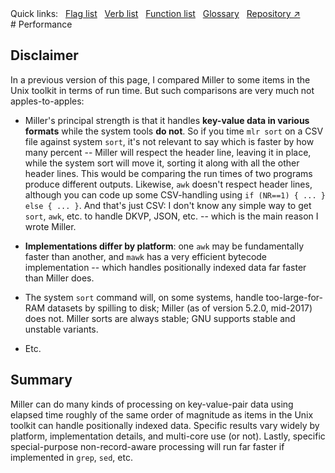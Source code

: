 <!---  PLEASE DO NOT EDIT DIRECTLY. EDIT THE .md.in FILE PLEASE. --->
<div>
<span class="quicklinks">
Quick links:
&nbsp;
<a class="quicklink" href="../reference-main-flag-list/index.html">Flag list</a>
&nbsp;
<a class="quicklink" href="../reference-verbs/index.html">Verb list</a>
&nbsp;
<a class="quicklink" href="../reference-dsl-builtin-functions/index.html">Function list</a>
&nbsp;
<a class="quicklink" href="../glossary/index.html">Glossary</a>
&nbsp;
<a class="quicklink" href="https://github.com/johnkerl/miller" target="_blank">Repository ↗</a>
</span>
</div>
# Performance

## Disclaimer

In a previous version of this page, I compared Miller to some items in the Unix toolkit in terms of run time. But such comparisons are very much not apples-to-apples:

* Miller's principal strength is that it handles **key-value data in various formats** while the system tools **do not**. So if you time `mlr sort` on a CSV file against system `sort`, it's not relevant to say which is faster by how many percent -- Miller will respect the header line, leaving it in place, while the system sort will move it, sorting it along with all the other header lines. This would be comparing the run times of two programs produce different outputs.  Likewise, `awk` doesn't respect header lines, although you can code up some CSV-handling using `if (NR==1) { ... } else { ... }`. And that's just CSV: I don't know any simple way to get `sort`, `awk`, etc. to handle DKVP, JSON, etc. -- which is the main reason I wrote Miller.

* **Implementations differ by platform**: one `awk` may be fundamentally faster than another, and `mawk` has a very efficient bytecode implementation -- which handles positionally indexed data far faster than Miller does.

* The system `sort` command will, on some systems, handle too-large-for-RAM datasets by spilling to disk; Miller (as of version 5.2.0, mid-2017) does not. Miller sorts are always stable; GNU supports stable and unstable variants.

* Etc.

## Summary

Miller can do many kinds of processing on key-value-pair data using elapsed time roughly of the same order of magnitude as items in the Unix toolkit can handle positionally indexed data. Specific results vary widely by platform, implementation details, and multi-core use (or not). Lastly, specific special-purpose non-record-aware processing will run far faster if implemented in `grep`, `sed`, etc.
